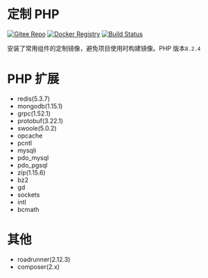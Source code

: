 # 定制 PHP

[![Gitee Repo](https://badgen.net/badge/gitee/main?icon=git)](https://gitee.com/maoxuner/docker-php)
[![Docker Registry](https://badgen.net/badge/docker/latest?icon=docker)](https://hub.docker.com/r/maoxuner/php)
[![Build Status](https://img.shields.io/drone/build/maoxuner/docker-php/main?logo=drone&server=https://drone.fat4.cn)](https://drone.fat4.cn/maoxuner/docker-php)

安装了常用组件的定制镜像，避免项目使用时构建镜像。PHP 版本`8.2.4`

# PHP 扩展

- redis(5.3.7)
- mongodb(1.15.1)
- grpc(1.52.1)
- protobuf(3.22.1)
- swoole(5.0.2)
- opcache
- pcntl
- mysqli
- pdo_mysql
- pdo_pgsql
- zip(1.15.6)
- bz2
- gd
- sockets
- intl
- bcmath

# 其他

- roadrunner(2.12.3)
- composer(2.x)
